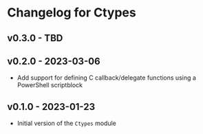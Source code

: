 # Changelog for Ctypes

## v0.3.0 - TBD

## v0.2.0 - 2023-03-06

+ Add support for defining C callback/delegate functions using a PowerShell scriptblock

## v0.1.0 - 2023-01-23

+ Initial version of the `Ctypes` module
